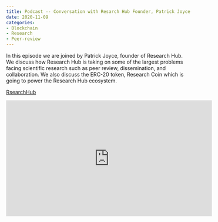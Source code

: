 ```yaml
---
title: Podcast -- Conversation with Resarch Hub Founder, Patrick Joyce
date: 2020-11-09
categories:
- Blockchain 
- Research 
- Peer-review 
---
```


In this episode we are joined by Patrick Joyce, founder of Research Hub. We discuss how Research Hub is taking on some of the largest problems facing scientific research such as peer review, dissemination, and collaboration.
We also discuss the ERC-20 token, Research Coin which is going to power the Research Hub ecosystem.

[RsearchHub](https://www.researchhub.com/)

<iframe width="560" height="315" src="https://www.youtube.com/embed/VN8DsOqwbfI" frameborder="0" allow="accelerometer; autoplay; clipboard-write; encrypted-media; gyroscope; picture-in-picture" allowfullscreen></iframe>
